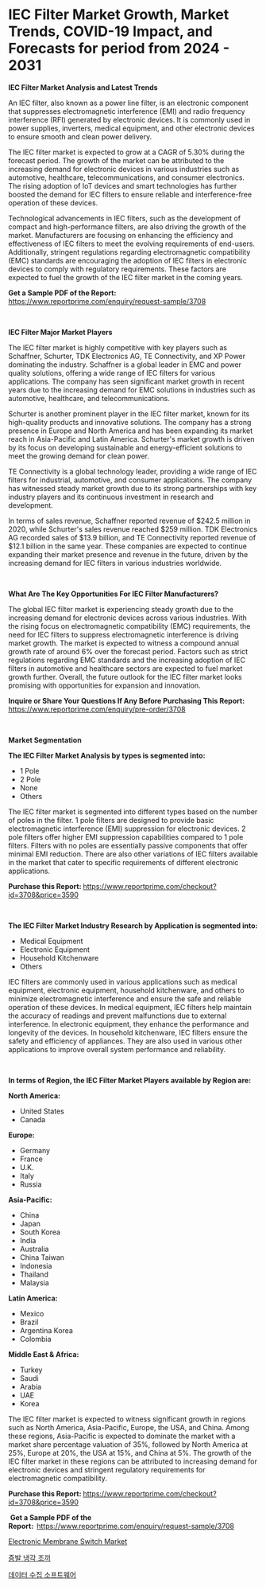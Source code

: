 <p><h1>IEC Filter Market Growth, Market Trends, COVID-19 Impact, and Forecasts for period from 2024 - 2031</h1></p><p><strong>IEC Filter Market Analysis and Latest Trends</strong></p>
<p><p>An IEC filter, also known as a power line filter, is an electronic component that suppresses electromagnetic interference (EMI) and radio frequency interference (RFI) generated by electronic devices. It is commonly used in power supplies, inverters, medical equipment, and other electronic devices to ensure smooth and clean power delivery.</p><p>The IEC filter market is expected to grow at a CAGR of 5.30% during the forecast period. The growth of the market can be attributed to the increasing demand for electronic devices in various industries such as automotive, healthcare, telecommunications, and consumer electronics. The rising adoption of IoT devices and smart technologies has further boosted the demand for IEC filters to ensure reliable and interference-free operation of these devices.</p><p>Technological advancements in IEC filters, such as the development of compact and high-performance filters, are also driving the growth of the market. Manufacturers are focusing on enhancing the efficiency and effectiveness of IEC filters to meet the evolving requirements of end-users. Additionally, stringent regulations regarding electromagnetic compatibility (EMC) standards are encouraging the adoption of IEC filters in electronic devices to comply with regulatory requirements. These factors are expected to fuel the growth of the IEC filter market in the coming years.</p></p>
<p><strong>Get a Sample PDF of the Report:&nbsp;</strong> <a href="https://www.reportprime.com/enquiry/request-sample/3708">https://www.reportprime.com/enquiry/request-sample/3708</a></p>
<p>&nbsp;</p>
<p><strong>IEC Filter Major Market Players</strong></p>
<p><p>The IEC filter market is highly competitive with key players such as Schaffner, Schurter, TDK Electronics AG, TE Connectivity, and XP Power dominating the industry. Schaffner is a global leader in EMC and power quality solutions, offering a wide range of IEC filters for various applications. The company has seen significant market growth in recent years due to the increasing demand for EMC solutions in industries such as automotive, healthcare, and telecommunications.</p><p>Schurter is another prominent player in the IEC filter market, known for its high-quality products and innovative solutions. The company has a strong presence in Europe and North America and has been expanding its market reach in Asia-Pacific and Latin America. Schurter's market growth is driven by its focus on developing sustainable and energy-efficient solutions to meet the growing demand for clean power.</p><p>TE Connectivity is a global technology leader, providing a wide range of IEC filters for industrial, automotive, and consumer applications. The company has witnessed steady market growth due to its strong partnerships with key industry players and its continuous investment in research and development.</p><p>In terms of sales revenue, Schaffner reported revenue of $242.5 million in 2020, while Schurter's sales revenue reached $259 million. TDK Electronics AG recorded sales of $13.9 billion, and TE Connectivity reported revenue of $12.1 billion in the same year. These companies are expected to continue expanding their market presence and revenue in the future, driven by the increasing demand for IEC filters in various industries worldwide.</p></p>
<p>&nbsp;</p>
<p><strong>What Are The Key Opportunities For IEC Filter Manufacturers?</strong></p>
<p><p>The global IEC filter market is experiencing steady growth due to the increasing demand for electronic devices across various industries. With the rising focus on electromagnetic compatibility (EMC) requirements, the need for IEC filters to suppress electromagnetic interference is driving market growth. The market is expected to witness a compound annual growth rate of around 6% over the forecast period. Factors such as strict regulations regarding EMC standards and the increasing adoption of IEC filters in automotive and healthcare sectors are expected to fuel market growth further. Overall, the future outlook for the IEC filter market looks promising with opportunities for expansion and innovation.</p></p>
<p><strong>Inquire or Share Your Questions If Any Before Purchasing This Report:</strong> <a href="https://www.reportprime.com/enquiry/pre-order/3708">https://www.reportprime.com/enquiry/pre-order/3708</a></p>
<p>&nbsp;</p>
<p><strong>Market Segmentation</strong></p>
<p><strong>The IEC Filter Market Analysis by types is segmented into:</strong></p>
<p><ul><li>1 Pole</li><li>2 Pole</li><li>None</li><li>Others</li></ul></p>
<p><p>The IEC filter market is segmented into different types based on the number of poles in the filter. 1 pole filters are designed to provide basic electromagnetic interference (EMI) suppression for electronic devices. 2 pole filters offer higher EMI suppression capabilities compared to 1 pole filters. Filters with no poles are essentially passive components that offer minimal EMI reduction. There are also other variations of IEC filters available in the market that cater to specific requirements of different electronic applications.</p></p>
<p><strong>Purchase this Report:&nbsp;</strong><a href="https://www.reportprime.com/checkout?id=3708&price=3590">https://www.reportprime.com/checkout?id=3708&price=3590</a></p>
<p>&nbsp;</p>
<p><strong>The IEC Filter Market Industry Research by Application is segmented into:</strong></p>
<p><ul><li>Medical Equipment</li><li>Electronic Equipment</li><li>Household Kitchenware</li><li>Others</li></ul></p>
<p><p>IEC filters are commonly used in various applications such as medical equipment, electronic equipment, household kitchenware, and others to minimize electromagnetic interference and ensure the safe and reliable operation of these devices. In medical equipment, IEC filters help maintain the accuracy of readings and prevent malfunctions due to external interference. In electronic equipment, they enhance the performance and longevity of the devices. In household kitchenware, IEC filters ensure the safety and efficiency of appliances. They are also used in various other applications to improve overall system performance and reliability.</p></p>
<p>&nbsp;</p>
<p><strong>In terms of Region, the IEC Filter Market Players available by Region are:</strong></p>
<p>
    <p> <strong> North America: </strong>
        <ul>
            <li>United States</li>
            <li>Canada</li>
        </ul>
        </p> 
    <p> <strong> Europe: </strong>
        <ul>
            <li>Germany</li>
            <li>France</li>
            <li>U.K.</li>
            <li>Italy</li>
            <li>Russia</li>
        </ul>
        </p> 
    <p> <strong> Asia-Pacific: </strong>
        <ul>
            <li>China</li>
            <li>Japan</li>
            <li>South Korea</li>
            <li>India</li>
            <li>Australia</li>
            <li>China Taiwan</li>
            <li>Indonesia</li>
            <li>Thailand</li>
            <li>Malaysia</li>
        </ul>
        </p> 
    <p> <strong> Latin America: </strong>
        <ul>
            <li>Mexico</li>
            <li>Brazil</li>
            <li>Argentina Korea</li>
            <li>Colombia</li>
        </ul>
        </p> 
    <p> <strong> Middle East & Africa: </strong>
        <ul>
            <li>Turkey</li>
            <li>Saudi</li>
            <li>Arabia</li>
            <li>UAE</li>
            <li>Korea</li>
        </ul>
    </p>
    </p>
<p><p>The IEC filter market is expected to witness significant growth in regions such as North America, Asia-Pacific, Europe, the USA, and China. Among these regions, Asia-Pacific is expected to dominate the market with a market share percentage valuation of 35%, followed by North America at 25%, Europe at 20%, the USA at 15%, and China at 5%. The growth of the IEC filter market in these regions can be attributed to increasing demand for electronic devices and stringent regulatory requirements for electromagnetic compatibility.</p></p>
<p><strong>Purchase this Report: </strong><a href="https://www.reportprime.com/checkout?id=3708&price=3590">https://www.reportprime.com/checkout?id=3708&price=3590</a></p>
<p>&nbsp;<strong>Get a Sample PDF of the Report:&nbsp;&nbsp;</strong><a href="https://www.reportprime.com/enquiry/request-sample/3708">https://www.reportprime.com/enquiry/request-sample/3708</a></p>
<p><strong></strong></p>
<p><p><a href="https://github.com/YashRP12/Market-Research-Report-List-4/blob/main/electronic-membrane-switch-market.md">Electronic Membrane Switch Market</a></p><p><a href="https://github.com/qpfbabw35734906/Market-Research-Report-List-1/blob/main/728894013737.md">증발 냉각 조끼</a></p><p><a href="https://medium.com/@bruiser75687/%EB%8D%B0%EC%9D%B4%ED%84%B0-%ED%9A%8D%EB%93%9D-%EC%86%8C%ED%94%84%ED%8A%B8%EC%9B%A8%EC%96%B4-%EC%8B%9C%EC%9E%A5-%EC%8B%9C%EC%9E%A5-cagr-%EC%8B%9C%EC%9E%A5-%ED%8A%B8%EB%A0%8C%EB%93%9C-%EB%B0%8F-%EC%84%B1%EC%9E%A5-%EC%A0%84%EB%9E%B5%EC%97%90-%EB%8C%80%ED%95%9C-%ED%86%B5%EC%B0%B0%EB%A0%A5-aec0cb922d87">데이터 수집 소프트웨어</a></p></p>